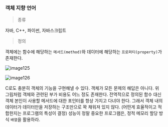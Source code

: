 ### 객체 지향 언어

> 종류

자바, C++, 파이썬, 자바스크립트

> 정의

객체에는 함수에 해당하는 `메서드(method)`와 데이터에 해당하는 `프로퍼티(property)`가 존재한다.

![image125](https://github.com/user-attachments/assets/4d462b1a-ed37-42ac-98f7-0c0913e0eb46)

![image126](https://github.com/user-attachments/assets/0f709c26-11e7-411d-ae2d-eb6a90622eb0)

C로도 충분히 객체의 기능을 구현해낼 수 있다.
객체가 모든 문제의 해답은 아니다. 위 그림처럼 객체와 관련된 부가 비용도 어느 정도 존재한다.
전역적으로 정의된 함수 대신 객체 본인이 사용할 메서드에 대한 포인터를 항상 가지고 다녀야 한다.
그래서 객체 내의 데이터가 데이터만을 저장하는 구조만으로 꽉 채워져 있지 않다. (어떤게 효율적이고 적합한지는 프로그램의 특성이 결정)
성능이 정말 중요한 프로그램은, 정적 메모리 할당 방식 `배열`을 활용하라.